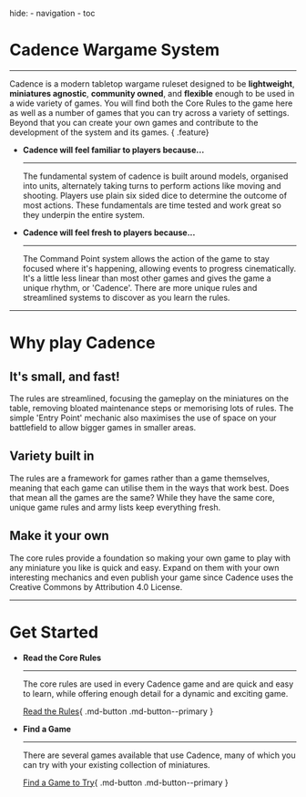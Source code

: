 hide:
    - navigation
    - toc

# Cadence Wargame System

---

Cadence is a modern tabletop wargame ruleset designed to be **lightweight**, **miniatures agnostic**, **community owned**, and **flexible** enough to be used in a wide variety of games. You will find both the Core Rules to the game here as well as a number of games that you can try across a variety of settings. Beyond that you can create your own games and contribute to the development of the system and its games.
{ .feature}


<div class="grid cards" markdown>

-   **Cadence will feel familiar to players because...**

    ---

    The fundamental system of cadence is built around models, organised into units, alternately taking turns to perform actions like moving and shooting. Players use plain six sided dice to determine the outcome of most actions. These fundamentals are time tested and work great so they underpin the entire system.

-   **Cadence will feel fresh to players because...**

    ---

    The Command Point system allows the action of the game to stay focused where it's happening, allowing events to progress cinematically. It's a little less linear than most other games and gives the game a unique rhythm, or 'Cadence'. There are more unique rules and streamlined systems to discover as you learn the rules.


</div>

---

# Why play Cadence

## It's small, and fast!

The rules are streamlined, focusing the gameplay on the miniatures on the table, removing bloated maintenance steps or memorising lots of rules. The simple 'Entry Point' mechanic also maximises the use of space on your battlefield to allow bigger games in smaller areas.

## Variety built in

The rules are a framework for games rather than a game themselves, meaning that each game can utilise them in the ways that work best. Does that mean all the games are the same? While they have the same core, unique game rules and army lists keep everything fresh.

## Make it your own

The core rules provide a foundation so making your own game to play with any miniature you like is quick and easy. Expand on them with your own interesting mechanics and even publish your game since Cadence uses the Creative Commons by Attribution 4.0 License.

---

# Get Started

<div class="grid cards" markdown>

-   **Read the Core Rules**

    ---

    The core rules are used in every Cadence game and are quick and easy to learn, while offering enough detail for a dynamic and exciting game.
    
    [Read the Rules](core-rules/introduction.md){ .md-button .md-button--primary }

-   **Find a Game**

    ---

    There are several games available that use Cadence, many of which you can try with your existing collection of miniatures.
    
    [Find a Game to Try](released-games.md){ .md-button .md-button--primary }

</div>